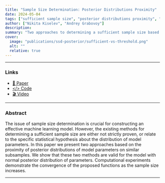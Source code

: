 ```yaml
---
title: "Sample Size Determination: Posterior Distributions Proximity"
date: 2024-05-04
tags: ["sufficient sample size", "posterior distributions proximity", "normal posterior distribution", "linear regression"]
author: ["Nikita Kiselev", "Andrey Grabovoy"]
description: 
summary: "Two approaches to determining a sufficient sample size based on the proximity of posterior distributions of model parameters on similar subsets" 
cover:
  image: "publications/ssd-posterior/sufficient-vs-threshold.png"
  alt: ""
  relative: true
---
```


---

### Links

- [📝 Paper](https://github.com/kisnikser/Posterior-Distributions-Proximity/blob/main/paper/main.pdf) 
- [</> Code](https://github.com/kisnikser/Posterior-Distributions-Proximity/tree/main/code)
- [🎬 Video](https://www.youtube.com/watch?v=WnIRaRl730A&t=1728s)

---

### Abstract

The issue of sample size determination is crucial for constructing an effective machine learning model. However, the existing methods for determining a sufficient sample size are either not strictly proven, or relate to the specific statistical hypothesis about the distribution of model parameters. In this paper we present two approaches based on the proximity of posterior distributions of model parameters on similar subsamples. We show that these two methods are valid for the model with normal posterior distribution of parameters. Computational experiments demonstrate the convergence of the proposed functions as the sample size increases.

---


